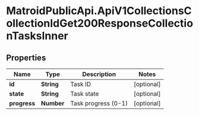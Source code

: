 # MatroidPublicApi.ApiV1CollectionsCollectionIdGet200ResponseCollectionTasksInner

## Properties

Name | Type | Description | Notes
------------ | ------------- | ------------- | -------------
**id** | **String** | Task ID | [optional] 
**state** | **String** | Task state | [optional] 
**progress** | **Number** | Task progress (0-1) | [optional] 


